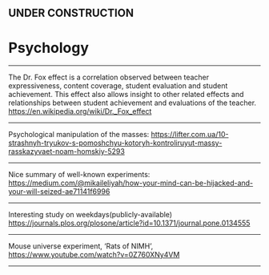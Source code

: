 
## UNDER CONSTRUCTION

# Psychology

---

The Dr. Fox effect is a correlation observed between teacher expressiveness, content coverage, student evaluation
and student achievement. This effect also allows insight to other related effects and relationships between student
achievement and evaluations of the teacher. 
https://en.wikipedia.org/wiki/Dr._Fox_effect

---

Psychological manipulation of the masses: https://lifter.com.ua/10-strashnyh-tryukov-s-pomoshchyu-kotoryh-kontroliruyut-massy-rasskazyvaet-noam-homskiy-5293

---

Nice summary of well-known experiments:
https://medium.com/@mikaileliyah/how-your-mind-can-be-hijacked-and-your-will-seized-ae71141f6996

---

Interesting study on weekdays(publicly-available)
https://journals.plos.org/plosone/article?id=10.1371/journal.pone.0134555

---

Mouse universe experiment, ‘Rats of NIMH’, https://www.youtube.com/watch?v=0Z760XNy4VM

---

